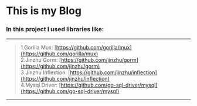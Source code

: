 # This is my Blog

### In this project I used libraries like: 
***
> 1.Gorilla Mux: [https://github.com/gorilla/mux](https://github.com/gorilla/mux)<br>
> 2.Jinzhu Gorm: [https://github.com/jinzhu/gorm](https://github.com/jinzhu/gorm)<br>
> 3 Jinzhu Inflextion: [https://github.com/jinzhu/inflection](https://github.com/jinzhu/inflection)<br>
> 4.Mysql Driver: [https://github.com/go-sql-driver/mysql](https://github.com/go-sql-driver/mysql)<br>
***